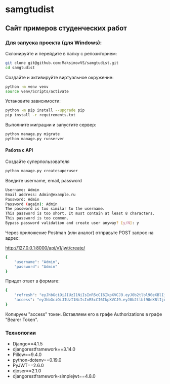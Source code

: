 # samgtudist
## Сайт примеров студенческих работ


### Для запуска проекта (для Windows):

Склонируйте и перейдите в папку с репозиторием:
```bash
git clone git@github.com:MaksimovVS/samgtudist.git
cd samgtudist
```
Создайте и активируйте виртуальное окружение:
```bash
python -m venv venv
source venv/Scripts/activate
```
Установите зависимости:
```bash
python -m pip install --upgrade pip
pip install -r requirements.txt
```
Выполните миграции и запустите сервер:
```bash
python manage.py migrate
python manage.py runserver
```

#### Работа с API

Создайте суперпользователя
```bash
python manage.py createsuperuser
```

Введите username, email, password
```bash
Username: Admin
Email address: Admin@example.ru
Password: Admin
Password (again): Admin
The password is too similar to the username.
This password is too short. It must contain at least 8 characters.
This password is too common.
Bypass password validation and create user anyway? [y/N]: y
```

Через приложение Postman (или аналог) отправьте POST запрос на адрес:

http://127.0.0.1:8000/api/v1/jwt/create/

```bash
{
    "username": "Admin",
    "password": "Admin"
}
```

Придет ответ в формате: 

```bash
{
    "refresh": "eyJhbGciOiJIUzI1NiIsInR5cCI6IkpXVCJ9.eyJ0b2tlbl90eXBlIjoicmVmcmVzaCIsImV4cCI6MTY3MzM5MDUyNCwianRpIjoiM2Y4MTk0YTNjNzIxNDMzY2ExMWQ2ODdlY2YxNDM3ZTMiLCJ1c2VyX2lkIjoyfQ.bKlokQvCExyjbenq2wpc_-UsFtTcCnwzCgG01avb53g",
    "access": "eyJhbGciOiJIUzI1NiIsInR5cCI6IkpXVCJ9.eyJ0b2tlbl90eXBlIjoiYWNjZXNzIiwiZXhwIjoxNjczMzkwNTI0LCJqdGkiOiI4NzhiMzFjYTM5Y2Q0YmFkYTNlNDQwYzBhNWQwYzVlZiIsInVzZXJfaWQiOjJ9.zCRd7Z3Z2y6TPpgnleGtu_ZxWRvgfrGZufEtLVR454c"
}
```

Копируем "access" токен. Вставляем его в графе Authorizations в графе
"Bearer Token".

### Технологии
- Django==4.1.5
- djangorestframework==3.14.0
- Pillow==9.4.0
- python-dotenv==0.19.0
- PyJWT==2.6.0
- djoser==2.1.0
- djangorestframework-simplejwt==4.8.0
